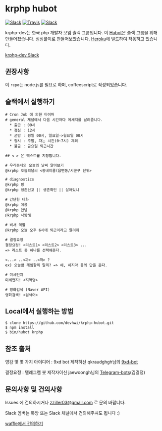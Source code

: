 [heroku]: http://www.heroku.com
[hubot]: http://hubot.github.com
[krphp-dev]: https://krphp-dev.slack.com
[waffle]: https://waffle.io/hwiVeloper/krphp-hubot/join

# krphp hubot

[![Slack](https://img.shields.io/badge/Slack-krphp--dev-blue.svg)](https://krphp-dev.slack.com)
[![Travis](https://img.shields.io/travis/rust-lang/rust.svg)]()
[![Slack](https://img.shields.io/badge/suggestion-waffle-red.svg)][waffle]

krphp-dev는 한국 php 개발자 모임 슬랙 그룹입니다. 이 [Hubot][hubot]은 슬랙 그룹을 위해 만들어졌습니다. 심심풀이로 만들어보았습니다.
[Heroku][heroku]에 빌드하여 작동하고 있습니다.

[krphp-dev Slack][krphp-dev]

## 권장사항

이 ```repo```는 node.js를 필요로 하며, coffeescript로 작성되었습니다.

## 슬랙에서 실행하기

```
# Cron Job 에 의한 타이머
# general 채널에서 다음 시간마다 메세지를 날려줍니다.
  * 출근 : 09시
  * 점심 : 12시
  * 굳밤 : 평일 00시, 일요일->월요일 00시
  * 정시 : 주말, 자는 시간(0~7시) 제외
  * 불금 : 금요일 퇴근시간

## < > 은 텍스트를 지칭합니다.

# 우리동네의 오늘의 날씨 알아보기
@krphp 오늘의날씨 <동네이름(읍면동/시군구 단위>

# diagnostics
@krphp 핑
@krphp 생존신고 || 생존확인 || 살아있니

# 간단한 대화
@krphp 메롱
@krphp 안녕
@krphp 사랑해

# 비서 역할
@krphp 오늘 오후 6시에 퇴근이라고 알려줘

# 결정요정
결정요정! <리스트1> <리스트2> <리스트3> ...
=> 리스트 중 하나를 선택해준다.

<...> ..<까> ..<까> ?
ex) 오늘밤 게임할까 말까? => 해, 하지마 등의 답을 준다.

# 미세먼지
미세먼지! <지역명>

# 영화검색 (Naver API)
영화검색! <검색어>
```

## Local에서 실행하는 방법

```bash
$ clone https://github.com/devhwi/krphp-hubot.git
$ npm install
$ bin/hubot krphp
```

## 참조 출처

영감 및 몇 가지 아이디어 : 9xd bot 제작하신 qkraudghgh님의 [9xd-bot](https://github.com/qkraudghgh/9xd-bot)

결정요정 : 텔레그램 봇 제작자이신 jaewoongh님의 [Telegram-bots](https://github.com/jaewoongh/telegram-bots)(김결정)

## 문의사항 및 건의사항

Issues 에 건의하시거나 zziller03@gmail.com 로 문의 바랍니다.

Slack 멤버는 톡방 또는 Slack 채널에서 건의해주셔도 됩니다 :)

[waffle에서 건의하기][waffle]